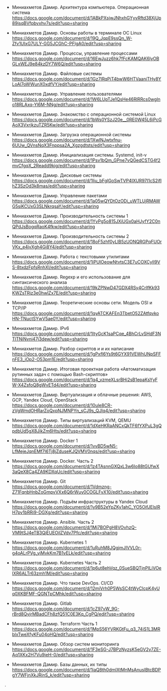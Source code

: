 - Миниахметов Дамир. Архитектура компьютера. Операционная система
https://docs.google.com/document/d/1ABkPXsjwJNhxhGYyvRftd38XjUp89isqBVfpbvxhv7s/edit?usp=sharing

- Миниахметов Дамир. Основы работы в терминале ОС Linux
https://docs.google.com/document/d/19Q_JqpE9ssQn_W-Zfv1UIxG7ULY-GG5JCGhC-PFlgA0/edit?usp=sharing

- Миниахметов Дамир. Процессы, управление процессами
https://docs.google.com/document/d/16EwJuzz6hk7fFcKAMQAK6lyOBGLxWEJ9e84kzDY7W6Q/edit?usp=sharing

- Миниахметов Дамир. Файловые системы
https://docs.google.com/document/d/1Gz7IRqPiT4bwW6HTVaaniTHy8YLoAl7oWWunX0xdfVY/edit?usp=sharing

- Миниахметов Дамир. Управление пользователями
https://docs.google.com/document/d/1W6LUpTJe1QsHe46RlRRcs0wglno18RLAxq-Yl6M-NNg/edit?usp=sharing

- Миниахметов Дамир. Знакомство с операционной системой Linux
https://docs.google.com/document/d/1bWs0YSzJ20e__0RE0W45L6iPcGAoX3VxrjkzuTZR5Kw/edit?usp=sharing

- Миниахметов Дамир. Загрузка операционной системы
https://docs.google.com/document/d/1XwlNJwtxfnu-6UUw_QVnsNqX3Fnppsa2A_Xgzgdtsts/edit?usp=sharing

- Миниахметов Дамир. Инициализация системы. Systemd, init-v
https://docs.google.com/document/d/1Psv1bQm_GPne7vQGedCSTG4f2mvCfgqX_2Readd9kig/edit?usp=sharing

- Миниахметов Дамир. Дисковые системы
https://docs.google.com/document/d/1Iiu_bFglGoSwTVP4IXUR97I1cS2jflhZ3SzOd3k8mas/edit?usp=sharing

- Миниахметов Дамир. Управление пакетами
https://docs.google.com/document/d/1a05wQYDtOzODi_uWTLUjRMAWG5siKCUxG3SLNkrqsaY/edit?usp=sharing

- Миниахметов Дамир. Производительность системы 1
https://docs.google.com/document/d/1YvPg5o815JXiUGx0aHJyfY2C0nQPdJsBogqRaoK4fkw/edit?usp=sharing

- Миниахметов Дамир. Производительность системы 2
https://docs.google.com/document/d/18oF5zhf0yLlB5zUONQRGPqFUOrVKx_e4jvXgh4Gi8Y4/edit?usp=sharing

- Миниахметов Дамир. Работа с текстовыми утилитами
https://docs.google.com/document/d/1iPUIOeowNtvtsC3E7uCOXCyIl9VS-8txdzFpfsRnhXI/edit?usp=sharing

- Миниахметов Дамир. Regexp и его использование для синтаксического анализа
https://docs.google.com/document/d/19kZPNwD47GDX4RSy4CrIfKk93KWZsTRjz3e0hwlZx7E/edit?usp=sharing

- Миниахметов Дамир. Теоретические основы сети. Модель OSI и TCP/IP
https://docs.google.com/document/d/1qyATCKAFEn3TbetO52ZAtfqvkoHN-TNuctSYwV5ae0Y/edit?usp=sharing

- Миниахметов Дамир. IPv6
https://docs.google.com/document/d/1ItyGcK1saPCqe_4BhCrLvSHdF3NTlTNiNvni47j3dew/edit?usp=sharing

- Миниахметов Дамир. Разбор скриптов и и их написание
https://docs.google.com/document/d/1gPxfl6Ys9t6GYX91VEWhUNpSFFnFE3_iOp2-O53pm1E/edit?usp=sharing

- Миниахметов Дамир. Итоговая проектная работа «Автоматизация рутинных задач с помощью Bash-скриптов»
https://docs.google.com/document/d/1q4_vzmeXLsrBHi2sB1epaKsYyFW-X4ZsfoQ8gWvETd4/edit?usp=sharing

- Миниахметов Дамир. Виртуализация и облачные решения: AWS, GCP, Yandex Cloud, OpenStack
https://docs.google.com/document/d/10ule8CR-zVgWmdOHRarZoQxpNJMNPYn_sCJ9s_QJIq4/edit?usp=sharing

- Миниахметов Дамир. Типы виртуализаций KVM, QEMU
https://docs.google.com/document/d/1dXeHKRaANCxQkTF6fYXPuL3gQpdbUd5gX8JikZm6Hts/edit?usp=sharing

- Миниахметов Дамир. Docker 1
https://docs.google.com/document/d/1vvBD5wN5-LfMejeJqnEMf7l6Tj8jZduseKJQVMV0nqs/edit?usp=sharing

- Миниахметов Дамир. Docker. Часть 2
https://docs.google.com/document/d/1z4TAsnnGXQxL3w6Io88tGUfwX3aQeX8Ca4ZA9KDXqUc/edit?usp=sharing

- Миниахметов Дамир. Git
https://docs.google.com/document/d/1Vdmzng-Z71FqnbHnbZoGmpvVXx6Q6rWuy0COGLFvX10/edit?usp=sharing

- Миниахметов Дамир. Подъём инфраструктуры в Yandex Cloud
https://docs.google.com/document/d/1y9B52eYpZKy1ahC_YO5OifJElsIRH7pv1bRRi9-DGXg/edit?usp=sharing

- Миниахметов Дамир. Ansible. Часть 2
https://docs.google.com/document/d/1Mj7BOPgH8VOvhzQ-VM9tSJ4eTB3QjEUEOilZVdv7Pfc/edit?usp=sharing

- Миниахметов Дамир. Kubernetes 1
https://docs.google.com/document/d/1uRuhM8JQgjmJIVVL0r-g4oALrPVg_yiMvkKm7B1vELk/edit?usp=sharing

- Миниахметов Дамир. Kubernetes Часть 2
https://docs.google.com/document/d/1p6ut8ehVqz_0SueSBQTjnPILiVOelXR6ALTr63zmh1M/edit?usp=sharing

- Миниахметов Дамир. Что такое DevOps. СI/СD
https://docs.google.com/document/d/12miVrh0P5WsSC4tWyClcpK4yUq0XKBFMF-QGNTpCMhk/edit?usp=sharing

- Миниахметов Дамир. Gitlab
https://docs.google.com/document/d/1cZ97vW_9G-rBrd8QyjrMBadCFh8zfQ51C0E3Kq_CgPQ/edit?usp=sharing

- Миниахметов Дамир. Terraform Часть 1
https://docs.google.com/document/d/1MpS56YVRKGtFu_q3_74iS1L3MRblxTweXfyKFu04oHQ/edit?usp=sharing

- Миниахметов Дамир. Обзор систем мониторинга
https://docs.google.com/document/d/1F3eSG-J7BPzNyzsK5eGV2y7ZE-Aq1XKx2H7Vu9ieH-0/edit?usp=sharing

- Миниахметов Дамир. Базы данных, их типы
https://docs.google.com/document/d/1iaQ8th0dmIXtMnMsAnusIBtcBDPgY7WFjnXkJRinS_k/edit?usp=sharing


.
